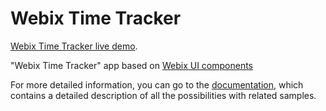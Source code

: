 Webix Time Tracker
============

[Webix Time Tracker live demo](https://serhiipylypchuk1991.github.io/webix-time-tracker-app).

"Webix Time Tracker" app based on [Webix UI components](https://webix.com/widgets/)

For more detailed information, you can go to the [documentation](https://docs.webix.com/), which contains a detailed description of all the possibilities with related samples.
